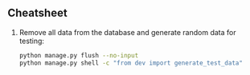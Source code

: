 ## Cheatsheet

1. Remove all data from the database and generate random data for testing:

   ```bash
   python manage.py flush --no-input
   python manage.py shell -c "from dev import generate_test_data"
   ```
